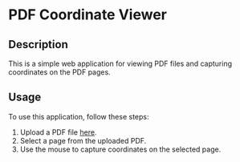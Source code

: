 # PDF Coordinate Viewer

## Description
This is a simple web application for viewing PDF files and capturing coordinates on the PDF pages.

## Usage
To use this application, follow these steps:
1. Upload a PDF file [here](pdf-viewer/index.html).
2. Select a page from the uploaded PDF.
3. Use the mouse to capture coordinates on the selected page.
